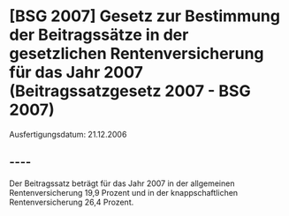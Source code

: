# [BSG 2007] Gesetz zur Bestimmung der Beitragssätze in der gesetzlichen Rentenversicherung für das Jahr 2007  (Beitragssatzgesetz 2007 - BSG 2007)

Ausfertigungsdatum: 21.12.2006

 

## ----

Der Beitragssatz beträgt für das Jahr 2007 in der allgemeinen Rentenversicherung 19,9 Prozent und in der knappschaftlichen Rentenversicherung 26,4 Prozent.
